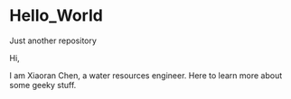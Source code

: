 # Hello_World
Just another repository

Hi,

I am Xiaoran Chen, a water resources engineer. Here to learn more about some geeky stuff.
